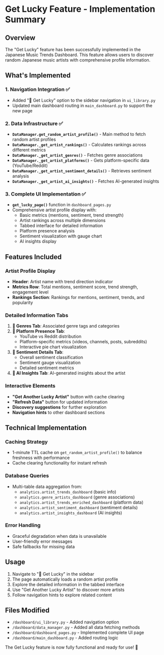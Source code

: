 # Get Lucky Feature - Implementation Summary

## Overview
The "Get Lucky" feature has been successfully implemented in the Japanese Music Trends Dashboard. This feature allows users to discover random Japanese music artists with comprehensive profile information.

## What's Implemented

### 1. Navigation Integration ✅
- Added "🎲 Get Lucky" option to the sidebar navigation in `ui_library.py`
- Updated main dashboard routing in `main_dashboard.py` to support the new page

### 2. Data Infrastructure ✅  
- **`DataManager.get_random_artist_profile()`** - Main method to fetch random artist profiles
- **`DataManager._get_artist_rankings()`** - Calculates rankings across different metrics
- **`DataManager._get_artist_genres()`** - Fetches genre associations
- **`DataManager._get_artist_platforms()`** - Gets platform-specific data (YouTube/Reddit)
- **`DataManager._get_artist_sentiment_details()`** - Retrieves sentiment analysis
- **`DataManager._get_artist_ai_insights()`** - Fetches AI-generated insights

### 3. Complete UI Implementation ✅
- **`get_lucky_page()`** function in `dashboard_pages.py`
- Comprehensive artist profile display with:
  - Basic metrics (mentions, sentiment, trend strength)
  - Artist rankings across multiple dimensions
  - Tabbed interface for detailed information
  - Platform presence analysis
  - Sentiment visualization with gauge chart
  - AI insights display

## Features Included

### Artist Profile Display
- **Header**: Artist name with trend direction indicator
- **Metrics Row**: Total mentions, sentiment score, trend strength, engagement level
- **Rankings Section**: Rankings for mentions, sentiment, trends, and popularity

### Detailed Information Tabs
1. **🎵 Genres Tab**: Associated genre tags and categories
2. **📱 Platform Presence Tab**: 
   - YouTube vs Reddit distribution
   - Platform-specific metrics (videos, channels, posts, subreddits)  
   - Interactive pie chart visualization
3. **💭 Sentiment Details Tab**:
   - Overall sentiment classification
   - Sentiment gauge visualization
   - Detailed sentiment metrics
4. **🤖 AI Insights Tab**: AI-generated insights about the artist

### Interactive Elements
- **"Get Another Lucky Artist"** button with cache clearing
- **"Refresh Data"** button for updated information
- **Discovery suggestions** for further exploration
- **Navigation hints** to other dashboard sections

## Technical Implementation

### Caching Strategy
- 1-minute TTL cache on `get_random_artist_profile()` to balance freshness with performance
- Cache clearing functionality for instant refresh

### Database Queries
- Multi-table data aggregation from:
  - `analytics.artist_trends_dashboard` (basic info)
  - `analytics.genre_artists_dashboard` (genre associations)
  - `analytics.artist_trends_enriched_dashboard` (platform data)
  - `analytics.artist_sentiment_dashboard` (sentiment details)
  - `analytics.artist_insights_dashboard` (AI insights)

### Error Handling
- Graceful degradation when data is unavailable
- User-friendly error messages
- Safe fallbacks for missing data

## Usage
1. Navigate to "🎲 Get Lucky" in the sidebar
2. The page automatically loads a random artist profile
3. Explore the detailed information in the tabbed interface
4. Use "Get Another Lucky Artist" to discover more artists
5. Follow navigation hints to explore related content

## Files Modified
- `/dashboard/ui_library.py` - Added navigation option
- `/dashboard/data_manager.py` - Added all data fetching methods
- `/dashboard/dashboard_pages.py` - Implemented complete UI page
- `/dashboard/main_dashboard.py` - Added routing logic

The Get Lucky feature is now fully functional and ready for use! 🎉
